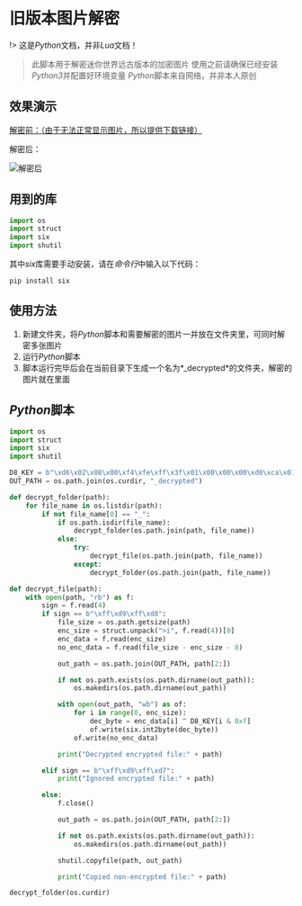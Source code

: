 <script src="//cdn.jsdelivr.net/npm/prismjs/components/prism-python.min.js"></script>

# 旧版本图片解密

!> 这是*Python*文档，并非*Lua*文档！

> 此脚本用于解密迷你世界远古版本的加密图片
> 使用之前请确保已经安装*Python3*并配置好环境变量
> *Python*脚本来自网络，并非本人原创

## 效果演示

[解密前：（由于无法正常显示图片，所以提供下载链接）](/docs/docs/development/script/images/rail_detector.png)

解密后：

![解密后](/images/rail_detector_decrypted.png)

## 用到的库

```python
import os
import struct
import six
import shutil
```

其中*six*库需要手动安装，请在*命令行*中输入以下代码：

```
pip install six
```

## 使用方法

1. 新建文件夹，将*Python*脚本和需要解密的图片一并放在文件夹里，可同时解密多张图片
2. 运行*Python*脚本
3. 脚本运行完毕后会在当前目录下生成一个名为*_decrypted*的文件夹，解密的图片就在里面

## *Python*脚本

```python
import os
import struct
import six
import shutil

D8_KEY = b"\xd6\x02\x08\x00\xf4\xfe\xff\x3f\x01\x00\x00\x00\xd0\xca\x01\x00"
OUT_PATH = os.path.join(os.curdir, "_decrypted")

def decrypt_folder(path):
    for file_name in os.listdir(path):
        if not file_name[0] == "_":
            if os.path.isdir(file_name):
                decrypt_folder(os.path.join(path, file_name))
            else:
                try:
                    decrypt_file(os.path.join(path, file_name))
                except:
                    decrypt_folder(os.path.join(path, file_name))

def decrypt_file(path):
    with open(path, "rb") as f:
        sign = f.read(4)
        if sign == b"\xff\xd9\xff\xd8":
            file_size = os.path.getsize(path)
            enc_size = struct.unpack(">i", f.read(4))[0]
            enc_data = f.read(enc_size)
            no_enc_data = f.read(file_size - enc_size - 8)

            out_path = os.path.join(OUT_PATH, path[2:])

            if not os.path.exists(os.path.dirname(out_path)):
                os.makedirs(os.path.dirname(out_path))

            with open(out_path, "wb") as of:
                for i in range(0, enc_size):
                    dec_byte = enc_data[i] ^ D8_KEY[i & 0xf]
                    of.write(six.int2byte(dec_byte))
                of.write(no_enc_data)

            print("Decrypted encrypted file:" + path)

        elif sign == b"\xff\xd9\xff\xd7":
            print("Ignored encrypted file:" + path)

        else:
            f.close()

            out_path = os.path.join(OUT_PATH, path[2:])

            if not os.path.exists(os.path.dirname(out_path)):
                os.makedirs(os.path.dirname(out_path))

            shutil.copyfile(path, out_path)

            print("Copied non-encrypted file:" + path)

decrypt_folder(os.curdir)
```